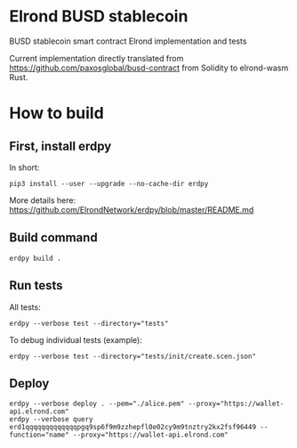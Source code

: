 # Elrond BUSD stablecoin
BUSD stablecoin smart contract Elrond implementation and tests

Current implementation directly translated from https://github.com/paxosglobal/busd-contract from Solidity to elrond-wasm Rust.

# How to build

## First, install erdpy

In short:
```
pip3 install --user --upgrade --no-cache-dir erdpy
```

More details here: https://github.com/ElrondNetwork/erdpy/blob/master/README.md

## Build command

```
erdpy build .
```

## Run tests

All tests:

```
erdpy --verbose test --directory="tests"
```

To debug individual tests (example):
```
erdpy --verbose test --directory="tests/init/create.scen.json"
```

## Deploy

```
erdpy --verbose deploy . --pem="./alice.pem" --proxy="https://wallet-api.elrond.com"
erdpy --verbose query erd1qqqqqqqqqqqqqpgq9sp6f9m9zzhepfl0e02cy9m9tnztry2kx2fsf96449 --function="name" --proxy="https://wallet-api.elrond.com"

```

